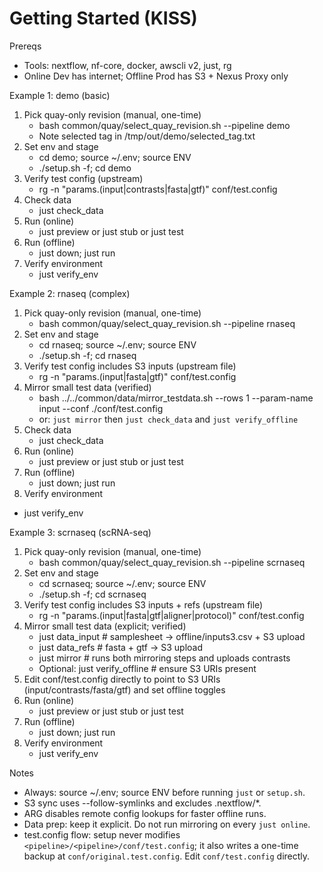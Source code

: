 # Getting Started (KISS)

Prereqs
- Tools: nextflow, nf-core, docker, awscli v2, just, rg
- Online Dev has internet; Offline Prod has S3 + Nexus Proxy only

Example 1: demo (basic)
1) Pick quay-only revision (manual, one-time)
   - bash common/quay/select_quay_revision.sh --pipeline demo
   - Note selected tag in /tmp/out/demo/selected_tag.txt
2) Set env and stage
   - cd demo; source ~/.env; source ENV
   - ./setup.sh -f; cd demo
3) Verify test config (upstream)
   - rg -n "params\.(input|contrasts|fasta|gtf)" conf/test.config
4) Check data
   - just check_data
5) Run (online)
   - just preview  or  just stub  or  just test
6) Run (offline)
   - just down; just run
7) Verify environment
   - just verify_env

Example 2: rnaseq (complex)
1) Pick quay-only revision (manual, one-time)
   - bash common/quay/select_quay_revision.sh --pipeline rnaseq
2) Set env and stage
   - cd rnaseq; source ~/.env; source ENV
   - ./setup.sh -f; cd rnaseq
3) Verify test config includes S3 inputs (upstream file)
   - rg -n "params\.(input|fasta|gtf)" conf/test.config
4) Mirror small test data (verified)
   - bash ../../common/data/mirror_testdata.sh --rows 1 --param-name input --conf ./conf/test.config
   - or: `just mirror` then `just check_data` and `just verify_offline`
5) Check data
   - just check_data
6) Run (online)
   - just preview  or  just stub  or  just test
7) Run (offline)
   - just down; just run
7) Verify environment
- just verify_env

Example 3: scrnaseq (scRNA-seq)
1) Pick quay-only revision (manual, one-time)
   - bash common/quay/select_quay_revision.sh --pipeline scrnaseq
2) Set env and stage
   - cd scrnaseq; source ~/.env; source ENV
   - ./setup.sh -f; cd scrnaseq
3) Verify test config includes S3 inputs + refs (upstream file)
   - rg -n "params\.(input|fasta|gtf|aligner|protocol)" conf/test.config
4) Mirror small test data (explicit; verified)
   - just data_input      # samplesheet -> offline/inputs3.csv + S3 upload
   - just data_refs       # fasta + gtf -> S3 upload
   - just mirror          # runs both mirroring steps and uploads contrasts
   - Optional: just verify_offline  # ensure S3 URIs present
5) Edit conf/test.config directly to point to S3 URIs (input/contrasts/fasta/gtf) and set offline toggles
7) Run (online)
   - just preview  or  just stub  or  just test
8) Run (offline)
   - just down; just run
9) Verify environment
   - just verify_env

 Notes
 - Always: source ~/.env; source ENV before running `just` or `setup.sh`.
 - S3 sync uses --follow-symlinks and excludes .nextflow/*.
 - ARG disables remote config lookups for faster offline runs.
 - Data prep: keep it explicit. Do not run mirroring on every `just online`.
 - test.config flow: setup never modifies `<pipeline>/<pipeline>/conf/test.config`; it also writes a one-time backup at `conf/original.test.config`. Edit `conf/test.config` directly.
